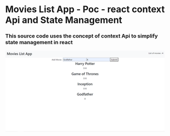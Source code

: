 # Movies List App - Poc - react context Api and State Management

### This source code uses the concept of context Api to simplify state management in react



![alt text](https://github.com/Purvi-modi/React-ContextApi-MovieListApp/blob/master/Screenshot%20(2).png?raw=true)

